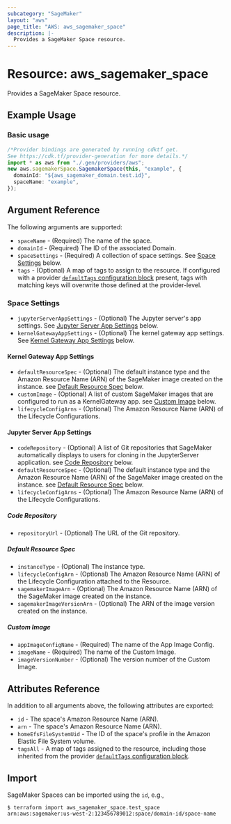 ```yaml
---
subcategory: "SageMaker"
layout: "aws"
page_title: "AWS: aws_sagemaker_space"
description: |-
  Provides a SageMaker Space resource.
---
```


# Resource: aws\_sagemaker\_space

Provides a SageMaker Space resource.

## Example Usage

### Basic usage

```typescript
/*Provider bindings are generated by running cdktf get.
See https://cdk.tf/provider-generation for more details.*/
import * as aws from "./.gen/providers/aws";
new aws.sagemakerSpace.SagemakerSpace(this, "example", {
  domainId: "${aws_sagemaker_domain.test.id}",
  spaceName: "example",
});

```

## Argument Reference

The following arguments are supported:

* `spaceName` - (Required) The name of the space.
* `domainId` - (Required) The ID of the associated Domain.
* `spaceSettings` - (Required) A collection of space settings. See [Space Settings](#space-settings) below.
* `tags` - (Optional) A map of tags to assign to the resource. If configured with a provider [`defaultTags` configuration block](https://registry.terraform.io/providers/hashicorp/aws/latest/docs#default_tags-configuration-block) present, tags with matching keys will overwrite those defined at the provider-level.

### Space Settings

* `jupyterServerAppSettings` - (Optional) The Jupyter server's app settings. See [Jupyter Server App Settings](#jupyter-server-app-settings) below.
* `kernelGatewayAppSettings` - (Optional) The kernel gateway app settings. See [Kernel Gateway App Settings](#kernel-gateway-app-settings) below.

#### Kernel Gateway App Settings

* `defaultResourceSpec` - (Optional) The default instance type and the Amazon Resource Name (ARN) of the SageMaker image created on the instance. see [Default Resource Spec](#default-resource-spec) below.
* `customImage` - (Optional) A list of custom SageMaker images that are configured to run as a KernelGateway app. see [Custom Image](#custom-image) below.
* `lifecycleConfigArns` - (Optional) The Amazon Resource Name (ARN) of the Lifecycle Configurations.

#### Jupyter Server App Settings

* `codeRepository` - (Optional) A list of Git repositories that SageMaker automatically displays to users for cloning in the JupyterServer application. see [Code Repository](#code-repository) below.
* `defaultResourceSpec` - (Optional) The default instance type and the Amazon Resource Name (ARN) of the SageMaker image created on the instance. see [Default Resource Spec](#default-resource-spec) below.
* `lifecycleConfigArns` - (Optional) The Amazon Resource Name (ARN) of the Lifecycle Configurations.

##### Code Repository

* `repositoryUrl` - (Optional) The URL of the Git repository.

##### Default Resource Spec

* `instanceType` - (Optional) The instance type.
* `lifecycleConfigArn` - (Optional) The Amazon Resource Name (ARN) of the Lifecycle Configuration attached to the Resource.
* `sagemakerImageArn` - (Optional) The Amazon Resource Name (ARN) of the SageMaker image created on the instance.
* `sagemakerImageVersionArn` - (Optional) The ARN of the image version created on the instance.

##### Custom Image

* `appImageConfigName` - (Required) The name of the App Image Config.
* `imageName` - (Required) The name of the Custom Image.
* `imageVersionNumber` - (Optional) The version number of the Custom Image.

## Attributes Reference

In addition to all arguments above, the following attributes are exported:

* `id` - The space's Amazon Resource Name (ARN).
* `arn` - The space's Amazon Resource Name (ARN).
* `homeEfsFileSystemUid` - The ID of the space's profile in the Amazon Elastic File System volume.
* `tagsAll` - A map of tags assigned to the resource, including those inherited from the provider [`defaultTags` configuration block](https://registry.terraform.io/providers/hashicorp/aws/latest/docs#default_tags-configuration-block).

## Import

SageMaker Spaces can be imported using the `id`, e.g.,

```console
$ terraform import aws_sagemaker_space.test_space arn:aws:sagemaker:us-west-2:123456789012:space/domain-id/space-name
```
